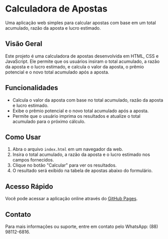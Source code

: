# Calculadora de Apostas

Uma aplicação web simples para calcular apostas com base em um total acumulado, razão da aposta e lucro estimado.

## Visão Geral

Este projeto é uma calculadora de apostas desenvolvida em HTML, CSS e JavaScript. Ele permite que os usuários insiram o total acumulado, a razão da aposta e o lucro estimado, e calcula o valor da aposta, o prêmio potencial e o novo total acumulado após a aposta.

## Funcionalidades

- Calcula o valor da aposta com base no total acumulado, razão da aposta e lucro estimado.
- Exibe o prêmio potencial e o novo total acumulado após a aposta.
- Permite que o usuário imprima os resultados e atualize o total acumulado para o próximo cálculo.

## Como Usar

1. Abra o arquivo `index.html` em um navegador da web.
2. Insira o total acumulado, a razão da aposta e o lucro estimado nos campos fornecidos.
3. Clique no botão "Calcular" para ver os resultados.
4. O resultado será exibido na tabela de apostas abaixo do formulário.

## Acesso Rápido

Você pode acessar a aplicação online através do [GitHub Pages](https://betinribeiro.github.io/calculo_aposta/).

## Contato

Para mais informações ou suporte, entre em contato pelo WhatsApp: (88) 98112-6816.


